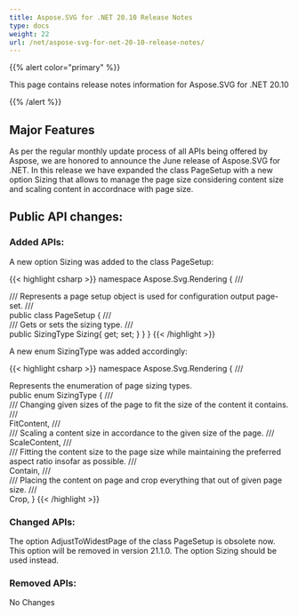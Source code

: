 ```yaml
---
title: Aspose.SVG for .NET 20.10 Release Notes
type: docs
weight: 22
url: /net/aspose-svg-for-net-20-10-release-notes/
---
```


{{% alert color="primary" %}}

This page contains release notes information for Aspose.SVG for .NET 20.10

{{% /alert %}}

## **Major Features**

As per the regular monthly update process of all APIs being offered by Aspose, we are honored to announce the June release of Aspose.SVG for .NET.
In this release we have expanded the class PageSetup with a new option Sizing that allows to manage the page size considering content size and scaling content in accordnace with page size.

## **Public API changes:**

### **Added APIs:**

A new option Sizing was added to the class PageSetup:

{{< highlight csharp >}}
namespace Aspose.Svg.Rendering
{
    /// <summary>
    /// Represents a page setup object is used for configuration output page-set.
    /// </summary>
    public class PageSetup
    {
        /// <summary>
        /// Gets or sets the sizing type.
        /// </summary>
        public SizingType Sizing{ get; set; }
    }
}
{{< /highlight >}}

A new enum SizingType was added accordingly:

{{< highlight csharp >}}
namespace Aspose.Svg.Rendering
{
  /// <summary>Represents the enumeration of page sizing types.</summary>
  public enum SizingType
  {
    /// <summary>
    /// Changing given sizes of the page to fit the size of the content it contains.
    /// </summary>
    FitContent,
    /// <summary>
    /// Scaling a content size in accordance to the given size of the page.
    /// </summary>
    ScaleContent,
    /// <summary>
    /// Fitting the content size to the page size while maintaining the preferred aspect ratio insofar as possible.
    /// </summary>
    Contain,
    /// <summary>
    /// Placing the content on page and crop everything that out of given page size.
    /// </summary>
    Crop,
  }
{{< /highlight >}}

### **Changed APIs:**

The option AdjustToWidestPage of the class PageSetup is obsolete now. This option will be removed in version 21.1.0. The option Sizing should be used instead.

### **Removed APIs:**

No Changes
